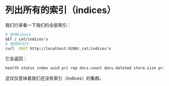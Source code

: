 # 列出所有的索引（indices）
我们行来看一下我们的全部索引：

```sh
# 使用kibana
GET /_cat/indices?v
# 使用命令行
curl -XGET http://localhost:9200/_cat/indices?v
```
它会返回：

```sh
health status index uuid pri rep docs.count docs.deleted store.size pri.store.size
```
这仅仅意味着我们还没有索引（indices）的集群。